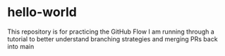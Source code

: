 # hello-world
This repository is for practicing the GitHub Flow
I am running through a tutorial to better understand branching strategies and merging PRs back into main
